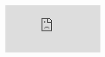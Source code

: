 <embed src=https://github.com/Simonaivanova97/Object-Oriented-Programming-/blob/main/Classes/Date/03_Composition.pdf> 
</embed>
